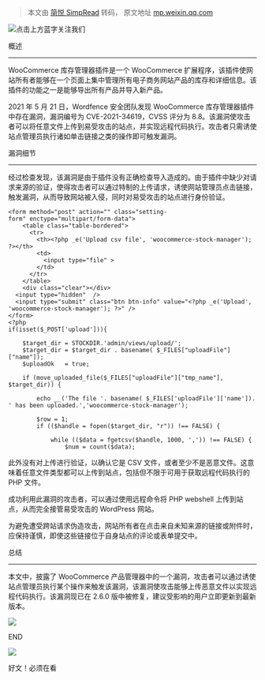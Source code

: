 > 本文由 [简悦 SimpRead](http://ksria.com/simpread/) 转码， 原文地址 [mp.weixin.qq.com](https://mp.weixin.qq.com/s/60cG_ySte890v09ItNPRAg)

![](https://mmbiz.qpic.cn/mmbiz_png/OhKLyqyFoP9mJwX65uY3o0wwuMo2eWPeFuDIhxJlAjMcIicKFSYLVZ6fjicY0dNle24gfmiaVpwCcP2PeZuZyaRzw/640?wx_fmt=png)点击上方蓝字关注我们

概述


------

WooCommerce 库存管理器插件是一个 WooCommerce 扩展程序，该插件使网站所有者能够在一个页面上集中管理所有电子商务网站产品的库存和详细信息。该插件的功能之一是能够导出所有产品并导入新产品。

2021 年 5 月 21 日，Wordfence 安全团队发现 WooCommerce 库存管理器插件中存在漏洞，漏洞编号为 CVE-2021-34619，CVSS 评分为 8.8。该漏洞使攻击者可以将任意文件上传到易受攻击的站点，并实现远程代码执行。攻击者只需诱使站点管理员执行诸如单击链接之类的操作即可触发漏洞。

漏洞细节


--------

经过检查发现，该漏洞是由于插件没有正确检查导入造成的。由于插件中缺少对请求来源的验证，使得攻击者可以通过特制的上传请求，诱使网站管理员点击链接，触发漏洞，从而导致网站被入侵，同时对易受攻击的站点进行身份验证。

```
<form method="post" action="" class="setting-form" enctype="multipart/form-data"> 
    <table class="table-bordered">
      <tr>
        <th><?php _e('Upload csv file', 'woocommerce-stock-manager'); ?></th>
        <td>
          <input type="file" >
        </td>
      </tr>
    </table>
    <div class="clear"></div>
  <input type="hidden"  />
  <input type="submit" class="btn btn-info" value="<?php _e('Upload', 'woocommerce-stock-manager'); ?>" />
</form>  
<?php
if(isset($_POST['upload'])){
 
    $target_dir = STOCKDIR.'admin/views/upload/';
    $target_dir = $target_dir . basename( $_FILES["uploadFile"]["name"]);
    $uploadOk   = true;
 
    if (move_uploaded_file($_FILES["uploadFile"]["tmp_name"], $target_dir)) {
 
        echo __('The file '. basename( $_FILES['uploadFile']['name']). ' has been uploaded.','woocommerce-stock-manager');
 
        $row = 1;
        if (($handle = fopen($target_dir, "r")) !== FALSE) {
 
            while (($data = fgetcsv($handle, 1000, ',')) !== FALSE) {
                $num = count($data);
```

此外没有对上传进行验证，以确认它是 CSV 文件，或者至少不是恶意文件。这意味着任意文件类型都可以上传到站点，包括但不限于可用于获取远程代码执行的 PHP 文件。

成功利用此漏洞的攻击者，可以通过使用远程命令将 PHP webshell 上传到站点，从而完全接管易受攻击的 WordPress 网站。

为避免遭受跨站请求伪造攻击，网站所有者在点击来自未知来源的链接或附件时，应保持谨慎，即使这些链接位于自身站点的评论或表单提交中。

总结


------

本文中，披露了 WooCommerce 产品管理器中的一个漏洞，攻击者可以通过诱使站点管理员执行某个操作来触发该漏洞，该漏洞使攻击能够上传恶意文件以实现远程代码执行。该漏洞现已在 2.6.0 版中被修复，建议受影响的用户立即更新到最新版本。

![](https://mmbiz.qpic.cn/mmbiz_png/RQoDdorCu0V5znWFiaMBVWiaibdvAvmGeUvfC5LJ60x1Kq5wiaQ5UtMKEDcwQJ3ibicBdGBKxGs1V2AuZcg3ISoDto1g/640?wx_fmt=png)

  

END

  

![](https://mmbiz.qpic.cn/mmbiz_png/DQk5QiaQiciakarCFnYafgYGpNRiaX2oibtiawYX92ytrKp9MpmQeOqARcreRBybBX1fDbv2guZxExicn7f0wn2dkVwqw/640?wx_fmt=png)

好文！必须在看